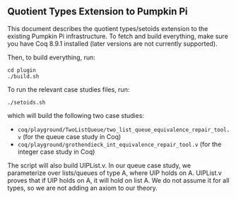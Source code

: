 ## Quotient Types Extension to Pumpkin Pi
This document describes the quotient types/setoids extension to the existing Pumpkin Pi infrastructure.
To fetch and build everything, make sure you have Coq 8.9.1 installed (later versions are not currently supported).

Then, to build everything, run:
```
cd plugin
./build.sh
```

To run the relevant case studies files, run:
```
./setoids.sh
```
which will build the following two case studies:
- `coq/playground/TwoListQueue/two_list_queue_equivalence_repair_tool.v` (for the queue case study in Coq)
- `coq/playground/grothendieck_int_equivalence_repair_tool.v` (for the integer case study in Coq)

The script will also build UIPList.v. 
In our queue case study, we parameterize over lists/queues of type A, where UIP holds on A. UIPList.v proves that if UIP holds on A, it will hold on list A. 
We do not assume it for all types, so we are not adding an axiom to our theory. 
